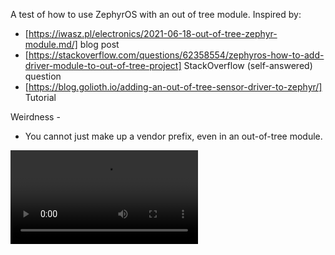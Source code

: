 A test of how to use ZephyrOS with an out of tree module.  Inspired by:

* [https://iwasz.pl/electronics/2021-06-18-out-of-tree-zephyr-module.md/] blog post
* [https://stackoverflow.com/questions/62358554/zephyros-how-to-add-driver-module-to-out-of-tree-project] StackOverflow (self-answered) question
* [https://blog.golioth.io/adding-an-out-of-tree-sensor-driver-to-zephyr/] Tutorial

Weirdness -
* You cannot just make up a vendor prefix, even in an out-of-tree module.

![alt squid](squid.mp4)

